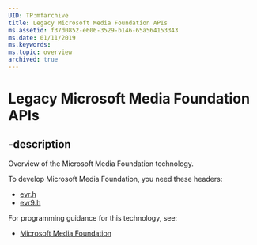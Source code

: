 ```yaml
---
UID: TP:mfarchive
title: Legacy Microsoft Media Foundation APIs
ms.assetid: f37d0852-e606-3529-b146-65a564153343
ms.date: 01/11/2019
ms.keywords: 
ms.topic: overview
archived: true
---
```


# Legacy Microsoft Media Foundation APIs

## -description

Overview of the Microsoft Media Foundation technology.

To develop Microsoft Media Foundation, you need these headers:

 * [evr.h](../evr/index.md)
* [evr9.h](../evr9/index.md)

For programming guidance for this technology, see:
* [Microsoft Media Foundation](/windows/desktop/medfound)

